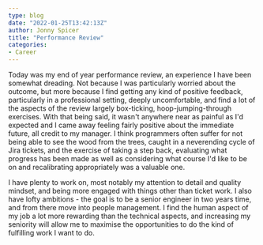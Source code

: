 ```yaml
---
type: blog
date: "2022-01-25T13:42:13Z"
author: Jonny Spicer
title: "Performance Review"
categories:
- Career
---
```

Today was my end of year performance review, an experience I have been somewhat dreading. Not because I was particularly worried about
the outcome, but more because I find getting any kind of positive feedback, particularly in a professional setting, deeply uncomfortable, and find a lot of the aspects of the review largely box-ticking, hoop-jumping-through exercises. With that being said, it wasn't anywhere near as painful as I'd
expected and I came away feeling fairly positive about the immediate future, all credit to my manager. I think programmers often suffer for not being able to see the wood from the trees, caught in a neverending cycle of Jira tickets, and the exercise of taking a step back, evaluating what progress has
been made as well as considering what course I'd like to be on and recalibrating appropriately was a valuable one.

I have plenty to work on, most notably my attention to detail and quality mindset, and being more engaged with things other than ticket work. I also have lofty ambitions - the goal is to be a senior engineer in two years time, and from there move into people management. I find the human aspect of
my job a lot more rewarding than the technical aspects, and increasing my seniority will allow me to maximise the opportunities to do the kind of fulfilling work I want to do.
